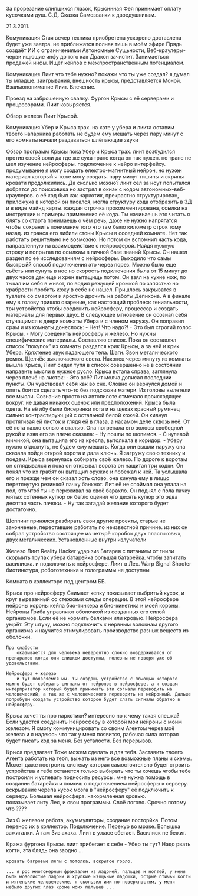 За прорезание слипшихся глазок, Крысинная Фея принимает оплату кусочками душ.
С.Д. Сказка Самозванки к двоедушникам.



21.3.2011.

Комуникация Стая
	вечер техника приобретена ускорено доставлена будет уже завтра.
	не приближатся полная тишь в моём эфире
	Прядь создаёт ИИ с ограничениями Автономные Сущьности, Веб-краулеры-черви ищющие инфу до того как Дракон зачистит. Занимаеться продажей инфы. 
	Ищет кейпов с межпространственным потенциалом.
	
Комуникация Лиит
	что тебе нужно?  покажи что ты уже создал? я думал ты младше.
	заигрывания, внешность крысы, представляется Моной. Взаимопонимание Лиит. Влечение.

Проезд на заброшенную свалку.
	Фургон Крысы с её серверами и процессорами. Лиит ковыряется.

Обзор железа Лиит Крысой.

Комуникация Убер и Крыса трах.
	на хате у убера и лиита оставим твоего напарника работать не будем ему мешать через пару минут с его комнаты начали раздаваться шлёпающие звуки

Обзор программ Крысы пока Убер и Крыса трах.
	лиит возбудился против своей воли да где же сука транс когда он так нужен.
	но транс не шел
	изучение нейросферы. подключение к нейро интерфейсу. продумывание я могу создать електро-магнитный нейрон, но нужен материал который я тоже могу создать. 
	пару минут тишины и скрипы кровати продолжились. Да сколько можно?
	лиит сел за ноут попытался добратся до поисковика но застрял в окнах с кодом автономных-веб-краулеров. о её код был как наркотик, прекрастно структурирован, приложуха в которой он писался, могла структуру кода отобразить в 3Д и в виде майнд карты. каждая строчка прокомментирована, ссылки на инструкции и примеры применения её кода. Ты начинаешь это читать я блять со старта понимаешь о чём речь, даже не нужно напрягатся чтобы сохранить понимание того что там было километр строк тому назад.
	из транса его вибили стоны Крысы в соседней комнате. Нет так работать решительно не возможно. Но потом он вспомнил часть кода, направленную на взаимодействие с нейросферой. Найдя нужную строку и попрыгав по ссылкам в личной базе знаний Крысы. Он нашел раздел по её исследованиям с нейросферы. 
	Выходило что самы быстрыйй способ подключения это через порез. Можно было еще сьёсть или сунуть в нос но скорость подключения была от 15 минут до двух часов дак еще и хрен вытащищь потом. Он взял на кухне нож, по тыкал им себя в живот, по водил режущей кромкой по запястью но храбрости пробить кожу в себе не нашел.
	Пришлось закрыватся в туалете со смартом и яростно дрочить на работы Депихона.
	А в финале ему в голову пришло озарение, как настоящий проблеск гениальности, три устройства чтобы соеденить нейросферу, процессор и создать материалы для первых двух.
	В следующее мгновение он осознал себя стучащимся в двери комнаты Убера и с членом наружу. Он поправил срам и из комнаты донеслось:
	- Нет! Что надо?! - Это был строгий голос Крысы.
	- Могу соеденить нейросферу и железо. Но нужны специфические материалы. Составляю список.
	Пока он составлял список "покупок" из комнаты раздался крик Крысы, а за ней и крик Убера. Кряхтение звук падающего тела. Шаги. Звон металического ремня. Щелчёк выключаемого света. Наконец через минуту из комнаты вышла Крыса, Лиит сидел тупя в список совершенно не в состоянии направить мысли в нужное русло.
	Крыса встала справа, заглянула через плечё на листок:
	- Это всё?
	Лит молча дописал последнии пункты. Он чувствовал себя как во сне. Словно он вернулся домой и опять боится сделать что-то без подсказки матери. Из головы вылетели все мысли. Сознание просто на автопилоте отмечало происходящее вокруг. не давая никаких оценок или предположений. 
	Крыса была одета. На её лбу были бисеринки пота и на щеках красный румянец сильно контрастирующий с остальной белой кожей. 
	Он кивнул протягивая ей листок и глядя ей в глаза, а насамом деле сквозь неё.
	От её пота пахло солью и сталью.
	Она потрепала его волосы свободной рукой и взяв его за плече сказала:
	- Ну пошли по шопимся. - С нулевой мимикой, она вытащила его из кресла, вытолкала в коридор. - Уберу нужно отдохнуть, не будем ему мешать.
	Когда они вышли наружу она сказала пойди открой ворота и дала ключь.
	Я загружу свою технику и поедем.
	Крыса вернулась собирать своё железо. По дороге к воротам он оглядывался и пока он открывал ворота он нащитал три ходки. Он понял что их грабят он вытащил оружие и побежал к ней. Та услышала его и прежде чем он сказал хоть слово, она кинула ему в лиццо перетянутую резинкой пачку банкнот. Лит её не споймал она упала на пол, это чтоб ты не переживал за своё барахло.
	Он поднял с пола пачку мятых сотенных купюр он бегло оценил что десять купюр это эдва десятая часть пачяки.
	- Ну так загадай желание которого будет достаточно.

Шоппинг
	принялся разбирать свои другие проекты, старые не законченые, переставшие работать по неизвестной причине. из них он собрал устройство состоящее из четырё коробок двух пластиковых, двух металических. Установленные внутри излучатели 

Железо Лиит
	Reality Hacker удар зиз
	Батарея с питанием от гнили скормить трупак убера
	батарейка большая батарейка. чтобы запитать василиска. и подключить к нейросфере.
	Лиит в Лес.
	Warp Signal Shooter
	биотинктура, робототехника и голограммы не доступны

Комната в коллекторе под центром ББ.

Крыса про нейросферу
	Снимает кепку показывает выбритый кусок, и круг вырезанный со стежками следы операции. В этой нейросфере нейроны короны кейпа био-тинкера и био-кинетика и моей короны. Нейроны Гриба управляют оболочкой из созданных его силой организмов. Если её не кормить белками или кровью. Нейросфера умрёт. Эту штуку, можно подключить к нервным волокнам другого организма и научится стимулировать производство разных веществ из оболочки.

	Про слабости
		оказывается для человека невероятно сложно воздерживатся от препаратов когда они слишком доступны, полезны не говоря уже об удовольствии.

	Нейросфера + железо
		и тут появляемся мы. ты создашь устройство с помощью которого можно будет собирать сигналы от нейронов в нейросфере, а я создам интерпритатор который будет принимать эти согналы переводить на человеческий, а так же с человеческого переводить на нейронный. Дальше попробуем создать устройство которое будет слать сигналы обратно в нейросферу.

Крыса хочет
	ты про наркотики? интересно но к чему такая спешка? Если удастся соеденить Нейросферу в которой мои нейроны с моим железом. Я смогу коммуницировать со своим Агентом через моё железо и я надеюсь что так у меня появится, рабочая сила которая будет писать код за меня. Без усталости. Без перерывов.

Крыса предлагает
	Тоже можем сделать и для тебя. Заставить твоего Агента работать на тебя, выжать из него все возможные планы и схемы. Может даже построить систему которая самостоятельно будет строить устройства и тебе останется только выбирать что ты хочешь чтобы тебе построили и успевать подносить ресурсы.
	мне нужна помощь в создании батарейки и помочь с подключением нейросферы к серверу.
	вскрывание черепа кусок мозга в "нейросферу" её подключить к серверу. Большая нейросфера. накормленная кровью.	
	показывает литу Лес, и свои программы. Своё логово.
	Срочно потому что ????
	<!--  Созданием тела для ИИ -->
	<!-- про тригер Лита, давление Пряди. Твой Агент, воздействует на твои устройства заряжает их енергией, знаешь что повторение тригерных условий увеличивает силу наших сил -->
	<!-- кристал табаки с воспоминанием как это работает?  -->
	<!-- грядёт конец света. и у нас нет решения.  -->
	<!-- через запах. Почему это не сработало на тебя? Потому что я это уже видела и у меня есть опыт, работы с этими изобретениями. -->
	<!-- Это как с нейромедиаторами если у тебя нет опыта в работе с ними то любой твой поступок будет тебе казатся твоим собственным решением. -->
<!-- Прядь прячется в Лес со своим железом и Лиит.  -->
<!-- Лиит изобретение батарейка, Радиационная. После включения. -->

<!-- Забег по городу нет связи, ночь нет машин никто не останавливается и не слушает -->


Зиз
	С железом работа, акуммуляторы, создание посторйка. Потом перенос их в коллектор. Подключение. Перекур во мраке. Вспышка зажигалки. А там Зиз ахаха. Лиит в ужасе сбегает. Василиск не бежит. 

Кража фургона Крысы.
	лиит прибегает к себе 
		- Убер ты тут? Надо рвать когти, эта блядь она заодно ...

	кровать багровые ляпы с потолка, вскрытое горло.

	... я рос многомерным фракталом из ладоней, пальцев и ногтей, у меня были мозолистые ладони и хрупкие изящьные ладошки, острые птичьи когти и мягенькие человеческие, я скользил ими по поверхностям, у меня небыло других глаз кроме моих пальцев ...